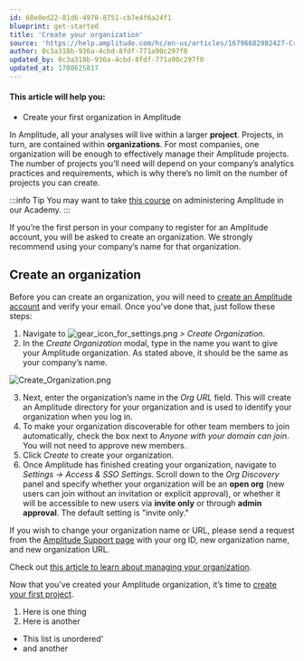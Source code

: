 ```yaml
---
id: 60e0ed22-81d6-4978-8751-cb7e4f6a24f1
blueprint: get-started
title: 'Create your organization'
source: 'https://help.amplitude.com/hc/en-us/articles/16796682982427-Create-your-organization'
author: 0c3a318b-936a-4cbd-8fdf-771a90c297f0
updated_by: 0c3a318b-936a-4cbd-8fdf-771a90c297f0
updated_at: 1708625817
---
```

#### This article will help you:

* Create your first organization in Amplitude

In Amplitude, all your analyses will live within a larger **project**. Projects, in turn, are contained within **organizations**. For most companies, one organization will be enough to effectively manage their Amplitude projects. The number of projects you’ll need will depend on your company’s analytics practices and requirements, which is why there’s no limit on the number of projects you can create.

:::info Tip
You may want to take [this course](https://academy.amplitude.com/amplitude-analytics-admin-essentials) on administering Amplitude in our Academy.
:::

If you’re the first person in your company to register for an Amplitude account, you will be asked to create an organization. We strongly recommend using your company’s name for that organization.

## Create an organization

Before you can create an organization, you will need to [create an Amplitude account](https://amplitude.com/get-started) and verify your email. Once you’ve done that, just follow these steps:

1. Navigate to ![gear_icon_for_settings.png](/output/img/get-started/gear_icon_for_settings.png) *> Create Organization*.
2. In the *Create Organization* modal, type in the name you want to give your Amplitude organization. As stated above, it should be the same as your company’s name.

![Create_Organization.png](/output/img/get-started/Create_Organization.png)

3. Next, enter the organization’s name in the *Org URL* field. This will create an Amplitude directory for your organization and is used to identify your organization when you log in.
4. To make your organization discoverable for other team members to join automatically, check the box next to *Anyone with your domain can join*. You will not need to approve new members.
5. Click *Create* to create your organization.
6. Once Amplitude has finished creating your organization, navigate to *Settings → Access & SSO Settings*. Scroll down to the *Org Discovery* panel and specify whether your organization will be an **open org** (new users can join without an invitation or explicit approval), or whether it will be accessible to new users via **invite only** or through **admin approval**. The default setting is "invite only."

If you wish to change your organization name or URL, please send a request from the [Amplitude Support page](https://support.amplitude.com) with your org ID, new organization name, and new organization URL.

Check out [this article to learn about managing your organization](/admin/account-management/manage-orgs-projects).

Now that you’ve created your Amplitude organization, it’s time to [create your first project](/get-started/create-project).

1. Here is one thing
2. Here is another


- This list is unordered'
- and another